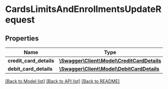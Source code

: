 # CardsLimitsAndEnrollmentsUpdateRequest

## Properties
Name | Type | Description | Notes
------------ | ------------- | ------------- | -------------
**credit_card_details** | [**\Swagger\Client\Model\CreditCardDetails**](CreditCardDetails.md) |  | [optional] 
**debit_card_details** | [**\Swagger\Client\Model\DebitCardDetails**](DebitCardDetails.md) |  | [optional] 

[[Back to Model list]](../../README.md#documentation-for-models) [[Back to API list]](../../README.md#documentation-for-api-endpoints) [[Back to README]](../../README.md)

